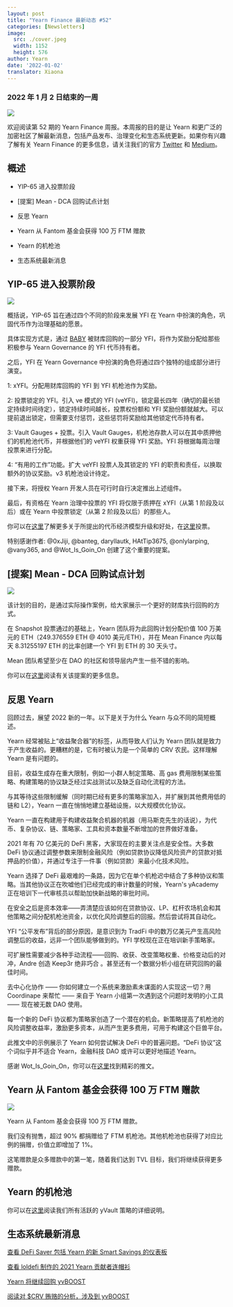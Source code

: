 ```yaml
---
layout: post
title: "Yearn Finance 最新动态 #52"
categories: [Newsletters]
image:
  src: ./cover.jpeg
  width: 1152
  height: 576
author: Yearn
date: '2022-01-02'
translator: Xiaona
---
```

### 2022 年 1 月 2 日结束的一周

![](/_posts/_newsletters/Yearn-Finance-Newsletter-52/cover.jpeg?w=880&h=440)

欢迎阅读第 52 期的 Yearn Finance 周报。本周报的目的是让 Yearn 和更广泛的加密社区了解最新消息，包括产品发布、治理变化和生态系统更新。如果你有兴趣了解有关 Yearn Finance 的更多信息，请关注我们的官方 [Twitter](https://twitter.com/iearnfinance) 和 [Medium](https://medium.com/iearn)。

## 概述

- YIP-65 进入投票阶段

- [提案] Mean - DCA 回购试点计划

- 反思 Yearn

- Yearn 从 Fantom 基金会获得 100 万 FTM 赠款

- Yearn 的机枪池

- 生态系统最新消息

## YIP-65 进入投票阶段

![](/_posts/_newsletters/Yearn-Finance-Newsletter-52/image2.jpg?w=980&h=871)

概括说，YIP-65 旨在通过四个不同的阶段来发展 YFI 在 Yearn 中扮演的角色，巩固代币作为治理基础的愿景。

具体实现方式是，通过 [BABY](https://yips.yearn.finance/YIPS/yip-56) 被财库回购的一部分 YFI，将作为奖励分配给那些积极参与 Yearn Governance 的 YFI 代币持有者。

之后，YFI 在 Yearn Governance 中扮演的角色将通过四个独特的组成部分进行演变。

1: xYFI。分配用财库回购的 YFI 到 YFI 机枪池作为奖励。

2: 投票锁定的 YFI。引入 ve 模式的 YFI (veYFI)，锁定最长四年（确切的最长锁定持续时间待定），锁定持续时间越长，投票权份额和 YFI 奖励份额就越大。可以提前退出锁定，但需要支付惩罚，这些惩罚将奖励给其他锁定代币持有者。

3: Vault Gauges + 投票。引入 Vault Gauges，机枪池存款人可以在其中质押他们的机枪池代币，并根据他们的 veYFI 权重获得 YFI 奖励。YFI 将根据每周治理投票来进行分配。

4: “有用的工作”功能。扩大 veYFI 投票人及其锁定的 YFI 的职责和责任，以换取额外的协议奖励。v3 机枪池设计待定。

接下来，将授权 Yearn 开发人员在可行时自行决定推出上述组件。

最后，有资格在 Yearn 治理中投票的 YFI 将仅限于质押在 xYFI（从第 1 阶段及以后）或在 Yearn 中投票锁定（从第 2 阶段及以后）的那些人。

你可以在[这里](https://gov.yearn.finance/t/yip-65-evolving-yfi-tokenomics/11994)了解更多关于所提出的代币经济模型升级和好处，在[这里](https://snapshot.org/#/ybaby.eth/proposal/0x8f7417fa5565d9f46e16618503e8808c36d51b2a9e8217a68c632d7c090d69d9)投票。

特别感谢作者: @0xJiji, @banteg, daryllautk, HAtTip3675, @onlylarping, @vany365, and @Wot_Is_Goin_On 创建了这个重要的提案。

## [提案] Mean - DCA 回购试点计划

![](/_posts/_newsletters/Yearn-Finance-Newsletter-52/image3.jpg?w=690&h=301)

该计划的目的，是通过实际操作案例，给大家展示一个更好的财库执行回购的方式。

在 Snapshot 投票通过的基础上，Yearn 团队将为此回购计划分配价值 100 万美元的 ETH（249.376559 ETH @ 4010 美元/ETH），并在 Mean Finance 内以每天 8.31255197 ETH 的比率创​​建一个 YFI 到 ETH 的 30 天头寸。

Mean 团队希望至少在 DAO 的社区和领导层内产生一些不错的影响。

你可以在[这里](https://gov.yearn.finance/t/proposal-mean-dca-buyback-pilot-program/12065)阅读有关该提案的更多信息。

## 反思 Yearn

回顾过去，展望 2022 新的一年。以下是关于为什么 Yearn 与众不同的简短概述。

Yearn 经常被贴上“收益聚合器”的标签，从而导致人们认为 Yearn 团队就是致力于产生收益的。更糟糕的是，它有时被认为是一个简单的 CRV 农民。这样理解 Yearn 是有问题的。

目前，收益生成存在重大限制，例如一小群人制定策略、高 gas 费用限制某些策略、构建策略的协议缺乏经过实战测试以及缺乏自动化流程的方法。

与其等待这些限制缓解（同时期已经有更多的策略家加入，并扩展到其他费用低的链和 L2），Yearn 一直在悄悄地建立基础设施，以大规模优化协议。

Yearn 一直在构建用于构建收益聚合机器的机器（用马斯克先生的话说），为代币、复杂协议、链、策略家、工具和资本数量不断增加的世界做好准备。

2021 年有 70 亿美元的 DeFi 黑客，大家现在的主要关注点是安全性。大多数 DeFi 协议通过调整参数来限制金融风险（例如贷款协议降低风险资产的贷款对抵押品的价值），并通过专注于一件事（例如贷款）来最小化技术风险。

Yearn 选择了 DeFi 最艰难的一条路，因为它在单个机枪迟中结合了多种协议和策略。当其他协议正在吹嘘他们已经完成的审计数量的时候，Yearn's yAcademy 正在培训下一代审核员以帮助加快新战略的审批时间。

在安全之后是资本效率——弄清楚应该如何在贷款协议、LP、杠杆农场机会和其他策略之间分配机枪池资金，以优化风险调整后的回报。然后尝试将其自动化。

YFI “公平发布”背后的部分原因，是意识到为 TradFi 中的数万亿美元产生高风险调整后的收益，远非一个团队能够做到的。YFI 学校现在正在培训新手策略家。

可扩展性需要减少各种手动流程——回购、收获、改变策略权重、价格变动后的对冲，Andre 创造 Keep3r 绝非巧合 。甚至还有一个数据分析小组在研究回购的最佳时间。

去中心化协作 —— 你如何建立一个系统来激励素未谋面的人实现这一切？用Coordinape 来帮忙 —— 来自于 Yearn 小组第一次遇到这个问题时发明的小工具 —— 现在被无数 DAO 使用。

每一个新的 DeFi 协议都为策略家创造了一个潜在的机会。新策略提高了机枪池的风险调整收益率，激励更多资本，从而产生更多费用，可用于构建这个巨兽平台。

此推文中的示例展示了 Yearn 如何尝试解决 DeFi 中的普遍问题。“DeFi 协议”这个词似乎并不适合 Yearn，金融科技 DAO 或许可以更好地描述 Yearn。

感谢 Wot_Is_Goin_On，你可以在[这里](https://twitter.com/Wot_Is_Goin_On/status/1477277152336916484)找到精彩的推文。

## Yearn 从 Fantom 基金会获得 100 万 FTM 赠款

![](/_posts/_newsletters/Yearn-Finance-Newsletter-52/image4.jpg?w=1100&h=1092)

Yearn 从 Fantom 基金会获得 100 万 FTM 赠款。

我们没有抛售，超过 90% 都捐赠给了 FTM 机枪池。其他机枪池也获得了对应比例的捐赠，价值立即增加了 1%。

这笔赠款是众多赠款中的第一笔，随着我们达到 TVL 目标，我们将继续获得更多赠款。

## Yearn 的机枪池

你可以在[这里](https://medium.com/yearn-state-of-the-vaults/the-vaults-at-yearn-9237905ffed3)阅读我们所有活跃的 yVault 策略的详细说明。

## 生态系统最新消息

[查看 DeFi Saver 包括 Yearn 的新 Smart Savings 的仪表板](https://twitter.com/DeFiSaver/status/1476614075815809028?s=20)

[查看 loldefi 制作的 2021 Yearn 贡献者连帽衫](https://twitter.com/loldefi/status/1477062572595884032)

[Yearn 将继续回购 yvBOOST](https://twitter.com/wavey0x/status/1474946151006842884)

[阅读对 $CRV 贿赂的分析，涉及到 yvBOOST](https://twitter.com/0xSEM/status/1475284063204388867)
